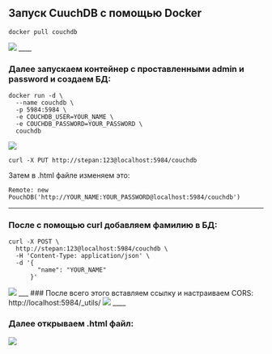 ## Запуск CuuchDB с помощью Docker
```
docker pull couchdb
```

<image src="../images/step1.jpg">
____

### Далее запускаем контейнер с проставленными admin и password и создаем БД:

```
docker run -d \
  --name couchdb \             
  -p 5984:5984 \
  -e COUCHDB_USER=YOUR_NAME \
  -e COUCHDB_PASSWORD=YOUR_PASSWORD \     
  couchdb
```
<image src="../images/step2.jpg">

```
curl -X PUT http://stepan:123@localhost:5984/couchdb
```
Затем в .html файле изменяем это: 
```
Remote: new PouchDB('http://YOUR_NAME:YOUR_PASSWORD@localhost:5984/couchdb')
```
___
### После с помощью curl добавляем фамилию в БД:

```
curl -X POST \                                      
  http://stepan:123@localhost:5984/couchdb \
  -H 'Content-Type: application/json' \
  -d '{
        "name": "YOUR_NAME"
      }'
```

<image src="../images/step3.jpg">
___
### После всего этого вставляем ссылку и настраиваем CORS:
http://localhost:5984/_utils/
<image src="../images/step4.jpg">
____

### Далее открываем .html файл:
<image src="../images/step5.jpg">

